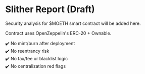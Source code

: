 # Slither Report (Draft)

Security analysis for $MOETH smart contract will be added here.

Contract uses OpenZeppelin's ERC-20 + Ownable.

✔️ No mint/burn after deployment  
✔️ No reentrancy risk  
✔️ No tax/fee or blacklist logic  
✔️ No centralization red flags
